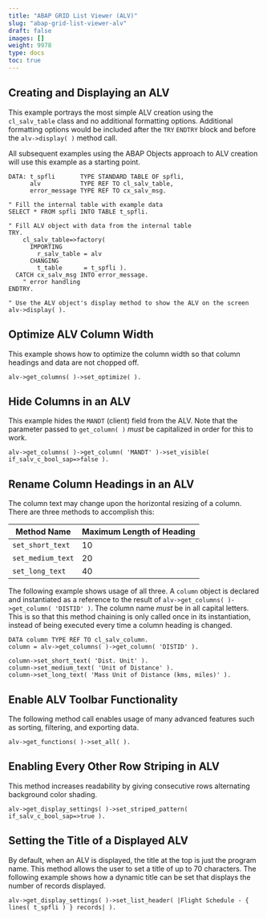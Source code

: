 ```yaml
---
title: "ABAP GRID List Viewer (ALV)"
slug: "abap-grid-list-viewer-alv"
draft: false
images: []
weight: 9978
type: docs
toc: true
---
```


## Creating and Displaying an ALV
This example portrays the most simple ALV creation using the `cl_salv_table` class and no additional formatting options. Additional formatting options would be included after the `TRY` `ENDTRY` block and before the `alv->display( )` method call.

All subsequent examples using the ABAP Objects approach to ALV creation will use this example as a starting point.

    DATA: t_spfli       TYPE STANDARD TABLE OF spfli,
          alv           TYPE REF TO cl_salv_table,
          error_message TYPE REF TO cx_salv_msg.

    " Fill the internal table with example data
    SELECT * FROM spfli INTO TABLE t_spfli.

    " Fill ALV object with data from the internal table
    TRY.
        cl_salv_table=>factory(
          IMPORTING
            r_salv_table = alv
          CHANGING
            t_table      = t_spfli ).
      CATCH cx_salv_msg INTO error_message.
        " error handling
    ENDTRY.

    " Use the ALV object's display method to show the ALV on the screen
    alv->display( ).

## Optimize ALV Column Width
This example shows how to optimize the column width so that column headings and data are not chopped off. 

    alv->get_columns( )->set_optimize( ).

## Hide Columns in an ALV
This example hides the `MANDT` (client) field from the ALV. Note that the parameter passed to `get_column( )` *must* be capitalized in order for this to work.

    alv->get_columns( )->get_column( 'MANDT' )->set_visible( if_salv_c_bool_sap=>false ).

## Rename Column Headings in an ALV
The column text may change upon the horizontal resizing of a column. There are three methods to accomplish this: 

| Method Name | Maximum Length of Heading |
| ------ | ------ |
| `set_short_text`   | 10   |
| `set_medium_text`   | 20   |
| `set_long_text`   | 40   |

The following example shows usage of all three. A `column` object is declared and instantiated as a reference to the result of `alv->get_columns( )->get_column( 'DISTID' )`. The column name *must* be in all capital letters. This is so that this method chaining is only called once in its instantiation, instead of being executed every time a column heading is changed.

    DATA column TYPE REF TO cl_salv_column.
    column = alv->get_columns( )->get_column( 'DISTID' ).

    column->set_short_text( 'Dist. Unit' ).
    column->set_medium_text( 'Unit of Distance' ).
    column->set_long_text( 'Mass Unit of Distance (kms, miles)' ).

## Enable ALV Toolbar Functionality
The following method call enables usage of many advanced features such as sorting, filtering, and exporting data.

    alv->get_functions( )->set_all( ).

## Enabling Every Other Row Striping in ALV
This method increases readability by giving consecutive rows alternating background color shading.

    alv->get_display_settings( )->set_striped_pattern( if_salv_c_bool_sap=>true ).

## Setting the Title of a Displayed ALV
By default, when an ALV is displayed, the title at the top is just the program name. This method allows the user to set a title of up to 70 characters. The following example shows how a dynamic title can be set that displays the number of records displayed.

    alv->get_display_settings( )->set_list_header( |Flight Schedule - { lines( t_spfli ) } records| ).

